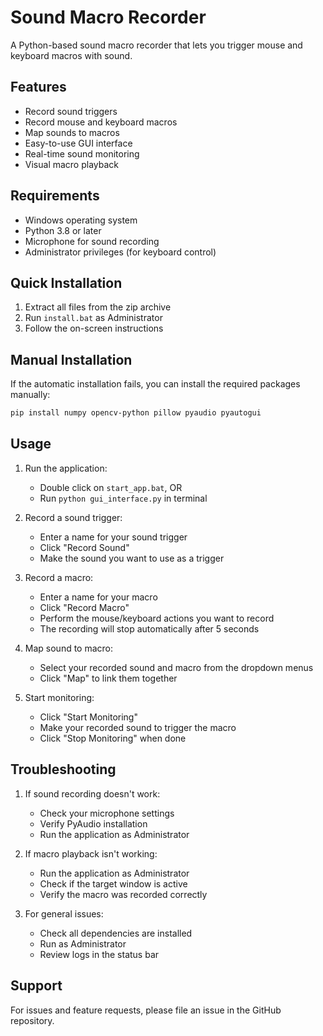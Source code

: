 # Sound Macro Recorder

A Python-based sound macro recorder that lets you trigger mouse and keyboard macros with sound.

## Features

- Record sound triggers
- Record mouse and keyboard macros
- Map sounds to macros
- Easy-to-use GUI interface
- Real-time sound monitoring
- Visual macro playback

## Requirements

- Windows operating system
- Python 3.8 or later
- Microphone for sound recording
- Administrator privileges (for keyboard control)

## Quick Installation

1. Extract all files from the zip archive
2. Run `install.bat` as Administrator
3. Follow the on-screen instructions

## Manual Installation

If the automatic installation fails, you can install the required packages manually:

```bash
pip install numpy opencv-python pillow pyaudio pyautogui
```

## Usage

1. Run the application:
   - Double click on `start_app.bat`, OR
   - Run `python gui_interface.py` in terminal

2. Record a sound trigger:
   - Enter a name for your sound trigger
   - Click "Record Sound"
   - Make the sound you want to use as a trigger

3. Record a macro:
   - Enter a name for your macro
   - Click "Record Macro"
   - Perform the mouse/keyboard actions you want to record
   - The recording will stop automatically after 5 seconds

4. Map sound to macro:
   - Select your recorded sound and macro from the dropdown menus
   - Click "Map" to link them together

5. Start monitoring:
   - Click "Start Monitoring"
   - Make your recorded sound to trigger the macro
   - Click "Stop Monitoring" when done

## Troubleshooting

1. If sound recording doesn't work:
   - Check your microphone settings
   - Verify PyAudio installation
   - Run the application as Administrator

2. If macro playback isn't working:
   - Run the application as Administrator
   - Check if the target window is active
   - Verify the macro was recorded correctly

3. For general issues:
   - Check all dependencies are installed
   - Run as Administrator
   - Review logs in the status bar

## Support

For issues and feature requests, please file an issue in the GitHub repository.